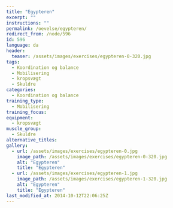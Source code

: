 ```yaml
---
title: "Egypteren"
excerpt: ""
instructions: ""
permalink: /oevelse/egypteren/
redirect_from: /node/596
id: 596
language: da
header:
  teaser: /assets/images/exercises/egypteren-0-320.jpg
tags:
  - Koordination og balance
  - Mobilisering
  - kropsvægt
  - Skuldre
categories:
  - Koordination og balance
training_type: 
  - Mobilisering
training_focus: 
equipment:
  - kropsvægt
muscle_group:
  - Skuldre
alternative_titles:
gallery:
  - url: /assets/images/exercises/egypteren-0.jpg
    image_path: /assets/images/exercises/egypteren-0-320.jpg
    alt: "Egypteren"
    title: "Egypteren"
  - url: /assets/images/exercises/egypteren-1.jpg
    image_path: /assets/images/exercises/egypteren-1-320.jpg
    alt: "Egypteren"
    title: "Egypteren"
last_modified_at: 2014-10-12T22:06:25Z
---
```

